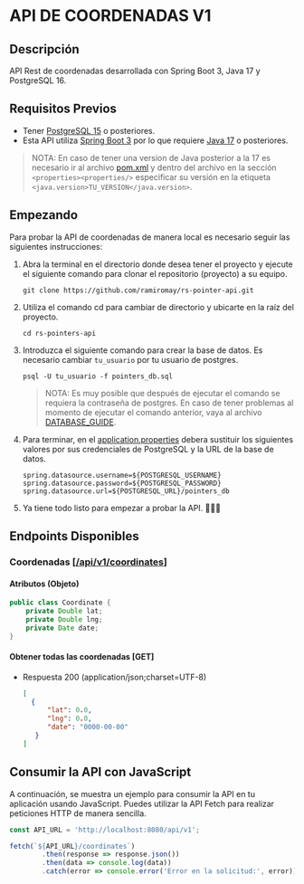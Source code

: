# API DE COORDENADAS V1

## Descripción

API Rest de coordenadas desarrollada con Spring Boot 3, Java 17 y PostgreSQL 16.

## Requisitos Previos
* Tener [PostgreSQL 15](https://www.enterprisedb.com/downloads/postgres-postgresql-downloads) o posteriores.
* Esta API utiliza [Spring Boot 3](https://docs.spring.io/spring-boot/docs/current/reference/htmlsingle/) por 
  lo que requiere [Java 17](https://www.oracle.com/java/technologies/javase/jdk17-archive-downloads.html) o posteriores.

> NOTA: En caso de tener una version de Java posterior a la 17 
> es necesario ir al archivo [pom.xml](./pom.xml) 
> y dentro del archivo en la sección `<properties><properties/>` 
> especificar su versión en la etiqueta `<java.version>TU_VERSION</java.version>`.

## Empezando
Para probar la API de coordenadas de manera local es necesario
seguir las siguientes instrucciones:

1. Abra la terminal en el directorio donde desea tener el proyecto
y ejecute el siguiente comando para clonar el repositorio (proyecto) a su equipo.
    ```shell 
    git clone https://github.com/ramiromay/rs-pointer-api.git
    ```

2. Utiliza el comando cd para cambiar de directorio y ubicarte en la raíz del proyecto.
    ```shell
    cd rs-pointers-api
    ```
3. Introduzca el siguiente comando para crear la base de datos.
Es necesario cambiar `tu_usuario` por tu usuario de postgres.  
    ```shell
    psql -U tu_usuario -f pointers_db.sql
    ```
   > NOTA: Es muy posible que después de ejecutar el comando se 
   > requiera la contraseña de postgres.
   > En caso de tener problemas al momento de ejecutar el comando anterior, 
   > vaya al archivo [DATABASE_GUIDE](./DATABASE_GUIDE.md).
   
4. Para terminar, en el [application.properties](./src/main/resources/application.properties) debera sustituir los siguientes valores
por sus credenciales de PostgreSQL y la URL de la base de datos.
    ```properties
    spring.datasource.username=${POSTGRESQL_USERNAME}
    spring.datasource.password=${POSTGRESQL_PASSWORD}
    spring.datasource.url=${POSTGRESQL_URL}/pointers_db
    ```
   
5. Ya tiene todo listo para empezar a probar la API. 👨🏻‍💻

## Endpoints Disponibles

### Coordenadas [[/api/v1/coordinates](http://localhost:8080/api/v1/coordinates)]

#### Atributos (Objeto)
```java
public class Coordinate {
    private Double lat;
    private Double lng;
    private Date date;
}
```

#### Obtener todas las coordenadas [GET]
* Respuesta 200 (application/json;charset=UTF-8)
    ```json
    [
      {
          "lat": 0.0,
          "lng": 0.0,
          "date": "0000-00-00"
       }  
    ]
    ```

## Consumir la API con JavaScript

A continuación, se muestra un ejemplo para consumir la API en tu aplicación usando
JavaScript. Puedes utilizar la API Fetch para realizar peticiones HTTP de manera sencilla.
```javascript
const API_URL = 'http://localhost:8080/api/v1';

fetch(`${API_URL}/coordinates`)
        .then(response => response.json())
        .then(data => console.log(data))
        .catch(error => console.error('Error en la solicitud:', error));
```




